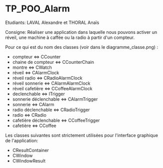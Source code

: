 # TP_POO_Alarm
 
 Etudiants: LAVAL Alexandre et THORAL Anaïs
 
 Consigne: Réaliser une application dans laquelle nous pouvons activer un réveil, une machine à caffée ou la radio à partir d'un compteur. 

 Pour ce qui est du nom des classes (voir dans le diagramme_classe.png) :
 - compteur <=> CCounter
 - chaine de compteur <=> CCounterChain
 - montre <=> CWatch
 - réveil <=> CAlarmClock
 - réveil radio <=> CRadioAlarmClock
 - réveil sonnerie <=> CAlarmAlarmClock
 - réveil cafetière <=> CCoffeeAlarmClock
 - declenchable <=> ITrigger
 - sonnerie déclenchable <=> CAlarmTrigger
 - sonnerie <=> CAlarm
 - radio déclenchable <=> CRadioTrigger
 - radio <=> CRadio
 - cafetière déclenchable <=> CCoffeeTrigger
 - cafetière <=> CCoffee
 
 Les classes suivantes sont strictement utilisées pour l'interface graphique de l'application: 
 - CResultContainer
 - CWindow
 - CWindowResult
